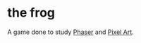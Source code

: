 the frog
==========

A game done to study [Phaser](http://phaser.io) and [Pixel Art](http://en.wikipedia.org/wiki/Pixel_art).
